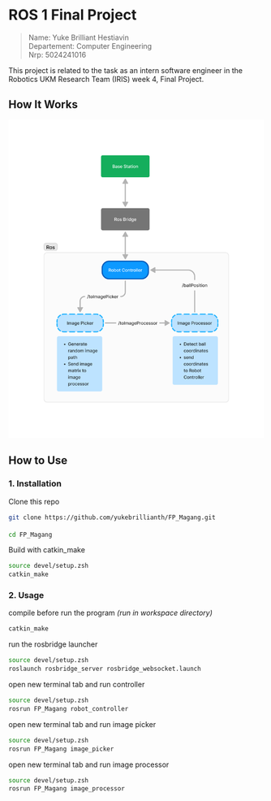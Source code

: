 # ROS 1 Final Project
> Name: Yuke Brilliant Hestiavin <br>
> Departement: Computer Engineering <br>
> Nrp: 5024241016

This project is related to the task as an intern software engineer in the Robotics UKM Research Team (IRIS) week 4, Final Project.

## How It Works
![alt text](Untitled.png)

## How to Use

### 1. Installation

Clone this repo

```bash
git clone https://github.com/yukebrillianth/FP_Magang.git

cd FP_Magang
```

Build with catkin_make

```bash
source devel/setup.zsh
catkin_make
```

### 2. Usage

compile before run the program
_(run in workspace directory)_

```bash
catkin_make
```

run the rosbridge launcher

```bash
source devel/setup.zsh
roslaunch rosbridge_server rosbridge_websocket.launch
```

open new terminal tab and run controller
```bash
source devel/setup.zsh
rosrun FP_Magang robot_controller
```

open new terminal tab and run image picker
```bash
source devel/setup.zsh
rosrun FP_Magang image_picker
```

open new terminal tab and run image processor
```bash
source devel/setup.zsh
rosrun FP_Magang image_processor
```